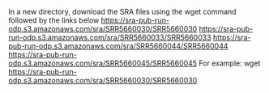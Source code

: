 In a new directory, download the SRA files using the wget command followed by the links below
https://sra-pub-run-odp.s3.amazonaws.com/sra/SRR5660030/SRR5660030
https://sra-pub-run-odp.s3.amazonaws.com/sra/SRR5660033/SRR5660033
https://sra-pub-run-odp.s3.amazonaws.com/sra/SRR5660044/SRR5660044
https://sra-pub-run-odp.s3.amazonaws.com/sra/SRR5660045/SRR5660045
For example: wget https://sra-pub-run-odp.s3.amazonaws.com/sra/SRR5660030/SRR5660030
